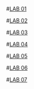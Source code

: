 #[LAB 01](https://github.com/2303A510J4/AIML-2024--2025/blob/main/AIML%20lab%201.ipynb)

#[LAB 02](https://github.com/2303A510J4/AIML-2024--2025/blob/main/A%26ML_A2_LAB_02.ipynb)

#[LAB 03](https://github.com/2303A510J4/AIML-2024--2025/blob/main/AI_%26ML_LAB_03_A3.ipynb)

#[LAB 04](https://github.com/2303A510J4/AIML-2024--2025/blob/main/AIML%20LAB04.ipynb)

#[LAB 05](https://github.com/2303A510J4/AIML-2024--2025/blob/main/AIML%20LAB05.ipynb)

#[LAB 06](https://github.com/2303A510J4/AIML-2024--2025/blob/main/Lab06-AIML.ipynb)

#[LAB 07](https://github.com/2303A510J4/AIML-2024--2025/blob/main/AIML%20LAB07.ipynb)




